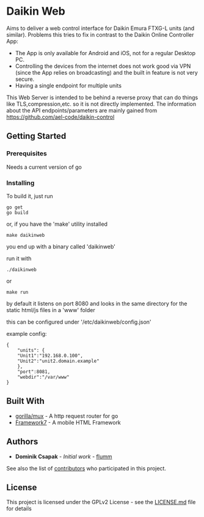# Daikin Web

Aims to deliver a web control interface for Daikin Emura FTXG-L units (and similar).
Problems this tries to fix in contrast to the Daikin Online Controller App:

* The App is only available for Android and iOS, not for a regular Desktop PC.
* Controlling the devices from the internet does not work good via VPN (since the App relies on broadcasting) and the built in feature is not very secure.
* Having a single endpoint for multiple units

This Web Server is intended to be behind a reverse proxy that can do things like TLS,compression,etc. so it is not directly implemented.
The information about the API endpoints/parameters are mainly gained from https://github.com/ael-code/daikin-control

## Getting Started

### Prerequisites

Needs a current version of go

### Installing

To build it, just run

```
go get
go build
```

or, if you have the 'make' utility installed
```
make daikinweb
```

you end up with a binary called 'daikinweb'

run it with

```
./daikinweb
```

or

```
make run
```

by default it listens on port 8080 and looks in the same directory for the static html/js files in a 'www' folder

this can be configured under '/etc/daikinweb/config.json'

example config:

```
{
    "units": {
	"Unit1":"192.168.0.100",
	"Unit2":"unit2.domain.example"
    },
    "port":8081,
    "webdir":"/var/www"
}
```

## Built With

* [gorilla/mux](https://github.com/gorilla/mux) - A http request router for go
* [Framework7](https://framework7.io/) - A mobile HTML Framework

## Authors

* **Dominik Csapak** - *Initial work* - [flumm](https://github.com/flumm)

See also the list of [contributors](https://github.com/your/project/contributors) who participated in this project.

## License

This project is licensed under the GPLv2 License - see the [LICENSE.md](LICENSE.md) file for details
